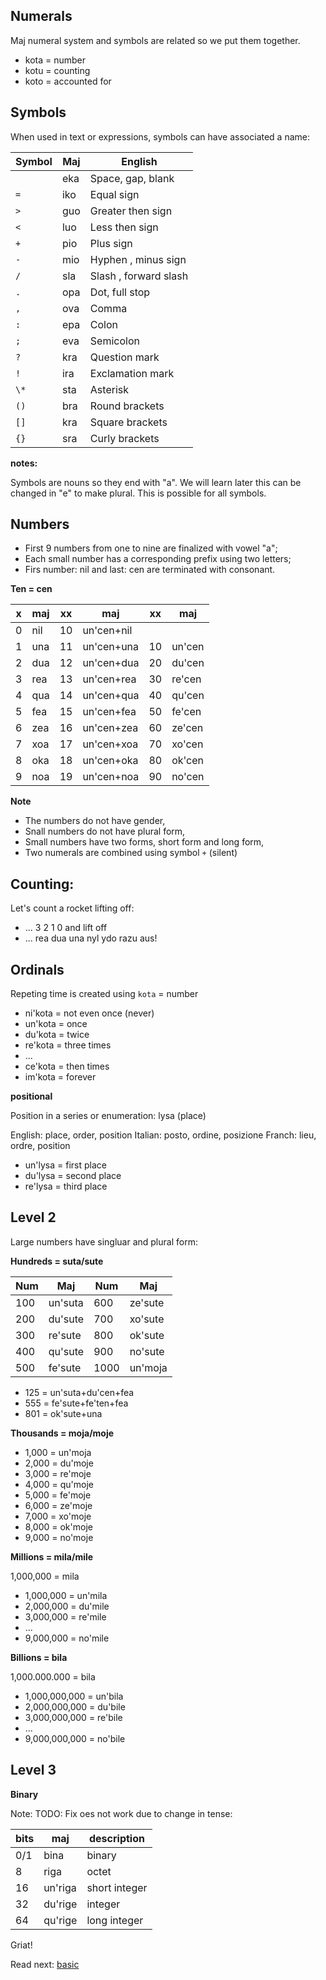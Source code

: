 ## Numerals 

Maj numeral system and symbols are related so we put them together.

* kota = number
* kotu = counting
* koto = accounted for

## Symbols

When used in text or expressions, symbols can have associated a name:

Symbol | Maj    | English
-------|--------|---------------------
  ` `  | eka    | Space, gap, blank
  `=`  | iko    | Equal sign
  `>`  | guo    | Greater then sign
  `<`  | luo    | Less then sign
  `+`  | pio    | Plus sign 
  `-`  | mio    | Hyphen , minus sign 
  `/`  | sla    | Slash , forward slash 
  `.`  | opa    | Dot, full stop 
  `,`  | ova    | Comma 
  `:`  | epa    | Colon 
  `;`  | eva    | Semicolon 
  `?`  | kra    | Question mark 
  `!`  | ira    | Exclamation mark 
  `\*` | sta    | Asterisk 
  `()` | bra    | Round brackets 
  `[]` | kra    | Square brackets 
  `{}` | sra    | Curly brackets 

**notes:**

Symbols are nouns so they end with "a". We will learn later this can be changed in "e" to make plural. This is possible for all symbols.


## Numbers

* First 9 numbers from one to nine are finalized with vowel "a";
* Each small number has a corresponding prefix using two letters;
* Firs number: nil and last: cen are terminated with consonant.

**Ten = cen** 

x | maj  | xx | maj          | xx | maj    |
--|------|----|--------------|----|--------|
0 | nil  | 10 | un'cen+nil   |    |        |
1 | una  | 11 | un'cen+una   | 10 | un'cen |
2 | dua  | 12 | un'cen+dua   | 20 | du'cen |
3 | rea  | 13 | un'cen+rea   | 30 | re'cen |
4 | qua  | 14 | un'cen+qua   | 40 | qu'cen |
5 | fea  | 15 | un'cen+fea   | 50 | fe'cen |
6 | zea  | 16 | un'cen+zea   | 60 | ze'cen |
7 | xoa  | 17 | un'cen+xoa   | 70 | xo'cen |
8 | oka  | 18 | un'cen+oka   | 80 | ok'cen |
9 | noa  | 19 | un'cen+noa   | 90 | no'cen | 

**Note** 

* The numbers do not have gender,
* Snall numbers do not have plural form,
* Small numbers have two forms, short form and long form,
* Two numerals are combined using symbol `+` (silent)

## Counting:

Let's count a rocket lifting off:

* ... 3 2 1 0 and lift off
* ... rea dua una nyl ydo razu aus!
                                         
## Ordinals
         
Repeting time is created using `kota` = number

* ni'kota = not even once (never)
* un'kota = once
* du'kota = twice
* re'kota = three times
* ...
* ce'kota = then times
* im'kota = forever
          
**positional**

Position in a series or enumeration: lysa (place)

English: place, order, position
Italian: posto, ordine, posizione
Franch:  lieu,  ordre, position

* un'lysa = first place
* du'lysa = second place
* re'lysa = third place

## Level 2

Large numbers have singluar and plural form:

**Hundreds = suta/sute**

 Num |  Maj      |  Num | Maj
-----|-----------|------|-------------
 100 |  un'suta  |  600 |  ze'sute
 200 |  du'sute  |  700 |  xo'sute
 300 |  re'sute  |  800 |  ok'sute
 400 |  qu'sute  |  900 |  no'sute
 500 |  fe'sute  | 1000 |  un'moja


* 125 = un'suta+du'cen+fea
* 555 = fe'sute+fe'ten+fea
* 801 = ok'sute+una


**Thousands = moja/moje**

* 1,000 = un'moja
* 2,000 = du'moje
* 3,000 = re'moje
* 4,000 = qu'moje
* 5,000 = fe'moje
* 6,000 = ze'moje
* 7,000 = xo'moje
* 8,000 = ok'moje
* 9,000 = no'moje


**Millions  = mila/mile**

1,000,000  = mila

* 1,000,000 = un'mila
* 2,000,000 = du'mile
* 3,000,000 = re'mile
* ...
* 9,000,000 = no'mile


**Billions = bila**

1,000.000.000   = bila


* 1,000,000,000 = un'bila
* 2,000,000,000 = du'bile
* 3,000,000,000 = re'bile
* ...
* 9,000,000,000 = no'bile

## Level 3

**Binary**

Note: TODO: Fix oes not work due to change in tense:

bits| maj            | description
----|----------------|----------------------
0/1 | bina           | binary
8   | riga           | octet
16  | un'riga        | short integer
32  | du'rige        | integer
64  | qu'rige        | long integer

Griat!

Read next: [basic](basic.md)
